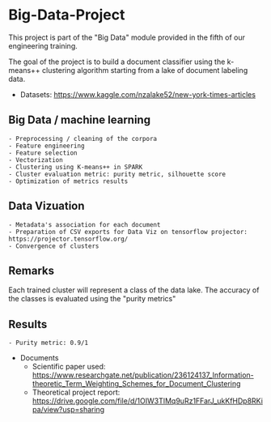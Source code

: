 # Big-Data-Project

This project is part of the "Big Data" module provided in the fifth of our engineering training.

The goal of the project is to build a document classifier using the k-means++ clustering algorithm starting from a lake of document labeling data.

- Datasets: https://www.kaggle.com/nzalake52/new-york-times-articles


## Big Data / machine learning
    - Preprocessing / cleaning of the corpora
    - Feature engineering
    - Feature selection
    - Vectorization
    - Clustering using K-means++ in SPARK
    - Cluster evaluation metric: purity metric, silhouette score
    - Optimization of metrics results
## Data Vizuation
    - Metadata's association for each document
    - Preparation of CSV exports for Data Viz on tensorflow projector: https://projector.tensorflow.org/
    - Convergence of clusters

## Remarks

Each trained cluster will represent a class of the data lake. The accuracy of the classes is evaluated using the "purity metrics"

## Results
    - Purity metric: 0.9/1
- Documents
    - Scientific paper used: https://www.researchgate.net/publication/236124137_Information-theoretic_Term_Weighting_Schemes_for_Document_Clustering
    - Theoretical project report: https://drive.google.com/file/d/1OIW3TIMq9uRz1FFarJ_ukKfHDp8RKipa/view?usp=sharing
